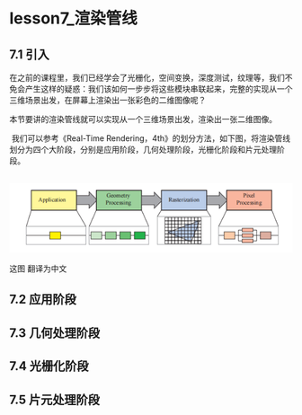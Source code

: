 # lesson7_渲染管线

## 7.1 引入

​	在之前的课程里，我们已经学会了光栅化，空间变换，深度测试，纹理等，我们不免会产生这样的疑惑：我们该如何一步步将这些模块串联起来，完整的实现从一个三维场景出发，在屏幕上渲染出一张彩色的二维图像呢？

​	本节要讲的渲染管线就可以实现从一个三维场景出发，渲染出一张二维图像。

​	我们可以参考《Real-Time Rendering，4th》的划分方法，如下图，将渲染管线划分为四个大阶段，分别是应用阶段，几何处理阶段，光栅化阶段和片元处理阶段。

​	![image-20241028154223908](lesson7_渲染管线.assets/image-20241028154223908.png)

这图 翻译为中文





## 7.2 应用阶段

## 7.3 几何处理阶段

## 7.4 光栅化阶段

## 7.5 片元处理阶段

